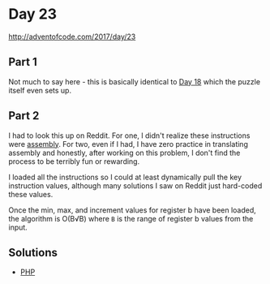 # Day 23

http://adventofcode.com/2017/day/23

## Part 1

Not much to say here - this is basically identical to [Day 18](../day-18/README.md) which the puzzle itself even sets up.

## Part 2

I had to look this up on Reddit. For one, I didn't realize these instructions were [assembly](https://en.wikipedia.org/wiki/Assembly_language).
For two, even if I had, I have zero practice in translating assembly and honestly, after working on this problem, I don't
find the process to be terribly fun or rewarding.

I loaded all the instructions so I could at least dynamically pull the key instruction values, although many solutions I
saw on Reddit just hard-coded these values.

Once the min, max, and increment values for register b have been loaded, the algorithm is O(B√B) where `B` is the
range of register b values from the input.

## Solutions

 - [PHP](../../php/src/Solution/Day23Solution.php)